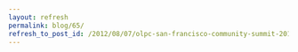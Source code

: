 ```yaml
---
layout: refresh
permalink: blog/65/
refresh_to_post_id: /2012/08/07/olpc-san-francisco-community-summit-2012
---
```

